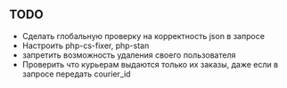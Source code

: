 TODO
---------
* Сделать глобальную проверку на корректность json в запросе
* Настроить php-cs-fixer, php-stan
* запретить возможность удаления своего пользователя
* Проверить что курьерам выдаются только их заказы, даже если в запросе передать courier_id
 